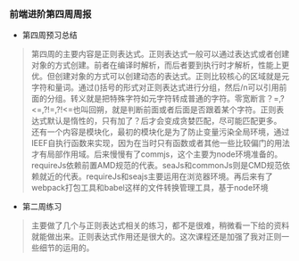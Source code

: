 ### 前端进阶第四周周报

* 第四周预习总结
 > 第四周的主要内容是正则表达式。正则表达式一般可以通过表达式或者创建对象的方式创建。前者在编译时解析，而后者要到执行时才解析，性能上更优。但创建对象的方式可以创建动态的表达式。正则比较核心的区域就是元字符和量词。通过()括号的形式对正则表达式进行分组，然后/n可以引用前面的分组。转义就是把特殊字符如元字符转成普通的字符。零宽断言？=,?<=,?!=,?!<=也叫回朔，就是判断前面或者后面是否跟着某个字符。正则表达式默认是惰性的，只有加了？后才会变成贪婪匹配，尽可能匹配更多。
 > 还有一个内容是模块化，最初的模块化是为了防止变量污染全局环境，通过IEEF自执行函数来实现，因为在当时只有函数或者其他一些比较偏门的用法才有局部作用域。后来慢慢有了commjs，这个主要为node环境准备的。requireJs依赖前置AMD规范的代表。seaJs和commonJs则是CMD规范依赖就近的代表。requireJs和seajs主要运用在浏览器环境。再后来有了webpack打包工具和babel这样的文件转换管理工具，基于node环境
 
 * 第二周练习
  > 主要做了几个与正则表达式相关的练习，都不是很难，稍微看一下给的资料就能做出来。正则表达式作用还是很大的。这次课程还是加强了我对正则一些细节的运用的。
